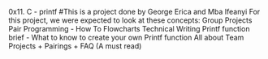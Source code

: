 0x11. C - printf
#This is a project done by George Erica and Mba Ifeanyi
For this project, we were expected to look at these concepts:
Group Projects
Pair Programming - How To
Flowcharts
Technical Writing
Printf function brief - What to know to create your own Printf function
All about Team Projects + Pairings + FAQ (A must read)
